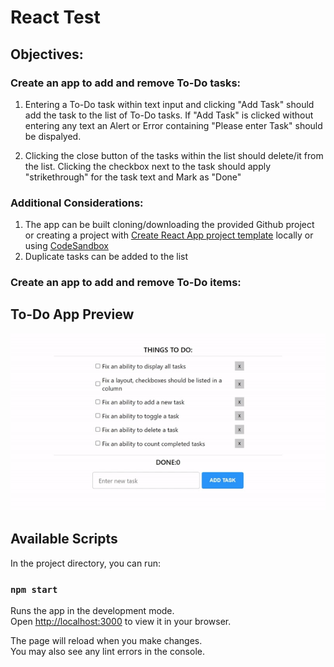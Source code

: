 # React Test

## Objectives:

### Create an app to add and remove To-Do tasks:

1. Entering a To-Do task within text input and clicking "Add Task" should add the task to the list of To-Do tasks. If "Add Task" is clicked without entering any text an Alert or Error containing "Please enter Task" should be dispalyed.

2. Clicking the close button of the tasks within the list should delete/it from the list. Clicking the checkbox next to the task should apply "strikethrough" for the task text and Mark as "Done"

### Additional Considerations:

1. The app can be built cloning/downloading the provided Github project or creating a project with [Create React App project template](https://create-react-app.dev/docs/getting-started) locally or using [CodeSandbox](https://codesandbox.io/)
2. Duplicate tasks can be added to the list

### Create an app to add and remove To-Do items:

## To-Do App Preview

![React Test](/src/assets/task.gif "React Test")

## Available Scripts

In the project directory, you can run:

### `npm start`

Runs the app in the development mode.\
Open [http://localhost:3000](http://localhost:3000) to view it in your browser.

The page will reload when you make changes.\
You may also see any lint errors in the console.
